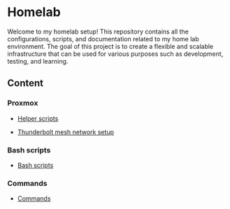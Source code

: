 # Homelab

Welcome to my homelab setup! This repository contains all the configurations, scripts, and documentation related to my home lab environment. The goal of this project is to create a flexible and scalable infrastructure that can be used for various purposes such as development, testing, and learning.

## Content

### Proxmox

- [Helper scripts](proxmox/scripts/README.md)

- [Thunderbolt mesh network setup](proxmox/thunderbolt/README.md)

### Bash scripts

- [Bash scripts](bash_scripts/README.md)

### Commands

- [Commands](commands/README.md)
